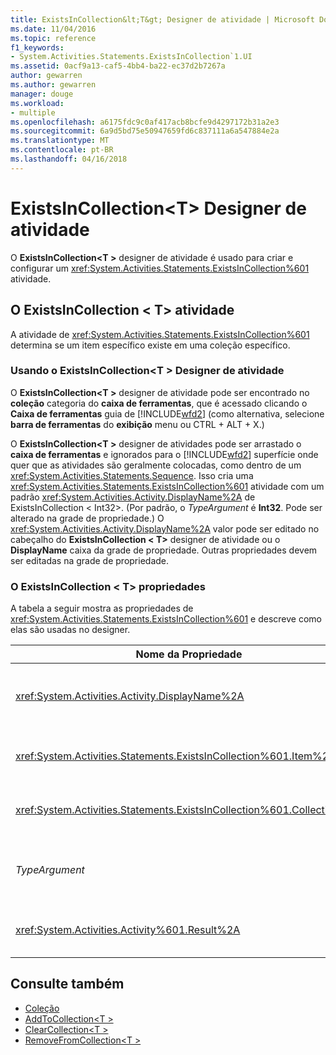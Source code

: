 ```yaml
---
title: ExistsInCollection&lt;T&gt; Designer de atividade | Microsoft Docs
ms.date: 11/04/2016
ms.topic: reference
f1_keywords:
- System.Activities.Statements.ExistsInCollection`1.UI
ms.assetid: 0acf9a13-caf5-4bb4-ba22-ec37d2b7267a
author: gewarren
ms.author: gewarren
manager: douge
ms.workload:
- multiple
ms.openlocfilehash: a6175fdc9c0af417acb8bcfe9d4297172b31a2e3
ms.sourcegitcommit: 6a9d5bd75e50947659fd6c837111a6a547884e2a
ms.translationtype: MT
ms.contentlocale: pt-BR
ms.lasthandoff: 04/16/2018
---
```

# <a name="existsincollectionlttgt-activity-designer"></a>ExistsInCollection&lt;T&gt; Designer de atividade
O **ExistsInCollection\<T >** designer de atividade é usado para criar e configurar um <xref:System.Activities.Statements.ExistsInCollection%601> atividade.

## <a name="the-existsincollectiont-activity"></a>O ExistsInCollection < T\> atividade
 A atividade de <xref:System.Activities.Statements.ExistsInCollection%601> determina se um item específico existe em uma coleção específico.

### <a name="using-the-existsincollectiont-activity-designer"></a>Usando o ExistsInCollection\<T > Designer de atividade
 O **ExistsInCollection\<T >** designer de atividade pode ser encontrado no **coleção** categoria do **caixa de ferramentas**, que é acessado clicando o  **Caixa de ferramentas** guia de [!INCLUDE[wfd2](../workflow-designer/includes/wfd2_md.md)] (como alternativa, selecione **barra de ferramentas** do **exibição** menu ou CTRL + ALT + X.)

 O **ExistsInCollection\<T >** designer de atividades pode ser arrastado o **caixa de ferramentas** e ignorados para o [!INCLUDE[wfd2](../workflow-designer/includes/wfd2_md.md)] superfície onde quer que as atividades são geralmente colocadas, como dentro de um <xref:System.Activities.Statements.Sequence>. Isso cria uma <xref:System.Activities.Statements.ExistsInCollection%601> atividade com um padrão <xref:System.Activities.Activity.DisplayName%2A> de ExistsInCollection < Int32\>. (Por padrão, o *TypeArgument* é **Int32**. Pode ser alterado na grade de propriedade.)  O <xref:System.Activities.Activity.DisplayName%2A> valor pode ser editado no cabeçalho do **ExistsInCollection < T\>**  designer de atividade ou o **DisplayName** caixa da grade de propriedade. Outras propriedades devem ser editadas na grade de propriedade.

### <a name="the-existsincollectiont-properties"></a>O ExistsInCollection < T\> propriedades
 A tabela a seguir mostra as propriedades de <xref:System.Activities.Statements.ExistsInCollection%601> e descreve como elas são usadas no designer.

|Nome da Propriedade|Necessária|Uso|
|-------------------|--------------|-----------|
|<xref:System.Activities.Activity.DisplayName%2A>|False|O nome amigável de atividade de <xref:System.Activities.Statements.ExistsInCollection%601> . O padrão é ExistsInCollection < Int32\>. Embora o valor de <xref:System.Activities.Activity.DisplayName%2A> não é necessário restrita, é uma prática recomendada usar um.|
|<xref:System.Activities.Statements.ExistsInCollection%601.Item%2A>|verdadeiro|O item a ser adicionado à coleção\<T >. Este item é do tipo *T* é do tipo *TypeArgument*. Para especificar o item, digite uma expressão do Visual Basic na grade de propriedade.|
|<xref:System.Activities.Statements.ExistsInCollection%601.Collection%2A>|verdadeiro|A coleção para que o item deve ser adicionado. Essa coleção é do tipo **ICollection < TypeArgument\>.** Para especificar a coleção, digite uma expressão do Visual Basic na grade de propriedade.|
|*TypeArgument*|verdadeiro|O tipo T de itens contidos em <xref:System.Collections.Generic.ICollection%601>. Por padrão, isso *TypeArgument* tipo é definido como **Int32**. Para alterar o tipo, altere o valor de *TypeArgument* na caixa de combinação na grade de propriedades.|
|<xref:System.Activities.Activity%601.Result%2A>|False|Um valor que indica se o item especificado existe na coleção. Para especificar uma variável para associar ao resultado, digite uma variável do Visual Basic na grade de propriedade.|

## <a name="see-also"></a>Consulte também

- [Coleção](../workflow-designer/collection-activity-designers.md)
- [AddToCollection\<T >](../workflow-designer/addtocollection-t-activity-designer.md)
- [ClearCollection\<T >](../workflow-designer/clearcollection-t-activity-designer.md)
- [RemoveFromCollection\<T >](../workflow-designer/removefromcollection-t-activity-designer.md)